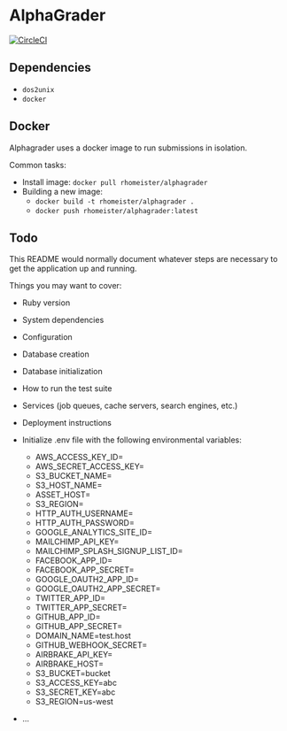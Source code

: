 # AlphaGrader

[![CircleCI](https://circleci.com/gh/rhomeister/alphagrader.svg?style=svg)](https://circleci.com/gh/rhomeister/alphagrader)

## Dependencies

- `dos2unix`
- `docker`

## Docker
Alphagrader uses a docker image to run submissions in isolation.

Common tasks:

- Install image: `docker pull rhomeister/alphagrader`
- Building a new image:
  - `docker build -t rhomeister/alphagrader .`
  - `docker push rhomeister/alphagrader:latest`

## Todo

This README would normally document whatever steps are necessary to get the
application up and running.

Things you may want to cover:

* Ruby version

* System dependencies

* Configuration

* Database creation

* Database initialization

* How to run the test suite

* Services (job queues, cache servers, search engines, etc.)

* Deployment instructions

* Initialize .env file with the following environmental variables:
  * AWS_ACCESS_KEY_ID=
  * AWS_SECRET_ACCESS_KEY=
  * S3_BUCKET_NAME=
  * S3_HOST_NAME=
  * ASSET_HOST=
  * S3_REGION=
  * HTTP_AUTH_USERNAME=
  * HTTP_AUTH_PASSWORD=
  * GOOGLE_ANALYTICS_SITE_ID=
  * MAILCHIMP_API_KEY=
  * MAILCHIMP_SPLASH_SIGNUP_LIST_ID=
  * FACEBOOK_APP_ID=
  * FACEBOOK_APP_SECRET=
  * GOOGLE_OAUTH2_APP_ID=
  * GOOGLE_OAUTH2_APP_SECRET=
  * TWITTER_APP_ID=
  * TWITTER_APP_SECRET=
  * GITHUB_APP_ID=
  * GITHUB_APP_SECRET=
  * DOMAIN_NAME=test.host
  * GITHUB_WEBHOOK_SECRET=
  * AIRBRAKE_API_KEY=
  * AIRBRAKE_HOST=
  * S3_BUCKET=bucket
  * S3_ACCESS_KEY=abc
  * S3_SECRET_KEY=abc
  * S3_REGION=us-west

* ...
